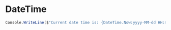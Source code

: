 # DateTime

```c#
Console.WriteLine($"Current date time is: {DateTime.Now:yyyy-MM-dd HH:mm:ss}");
```
